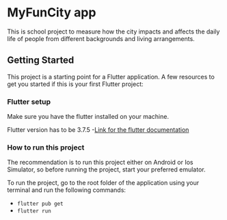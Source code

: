 # MyFunCity app

This is school project to measure how the city impacts and affects the daily life of people from
different backgrounds and living arrangements.

## Getting Started

This project is a starting point for a Flutter application.
A few resources to get you started if this is your first Flutter project:

### Flutter setup

Make sure you have the flutter installed on your machine.

Flutter version has to be 3.7.5
-[Link for the flutter documentation](https://docs.flutter.dev/development/tools/sdk/releases)

### How to run this project

The recommendation is to run this project either on Android or Ios Simulator, so before running the project, start your preferred emulator.

To run the project, go to the root folder of the application using your terminal and run the following commands:

* `flutter pub get`
* `flutter run`
